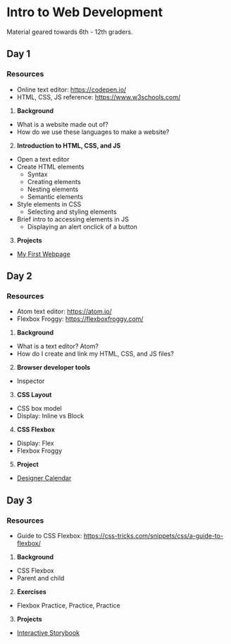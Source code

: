 # Intro to Web Development

Material geared towards 6th - 12th graders.

## Day 1

### Resources
- Online text editor: https://codepen.io/
- HTML, CSS, JS reference: https://www.w3schools.com/

1. **Background**
  * What is a website made out of?
  * How do we use these languages to make a website?
2. **Introduction to HTML, CSS, and JS**
  * Open a text editor
  * Create HTML elements
    * Syntax
    * Creating elements
    * Nesting elements
    * Semantic elements
  * Style elements in CSS
    * Selecting and styling elements
  * Brief intro to accessing elements in JS
    * Displaying an alert onclick of a button
3. **Projects**
  * [My First Webpage](https://github.com/ICSpark/intro-to-web-dev/blob/master/01/my-first-webpage.md)

## Day 2

### Resources
- Atom text editor: https://atom.io/
- Flexbox Froggy: https://flexboxfroggy.com/

1. **Background**
  * What is a text editor? Atom?
  * How do I create and link my HTML, CSS, and JS files?
2. **Browser developer tools**
  * Inspector
3. **CSS Layout**
  * CSS box model
  * Display: Inline vs Block
4. **CSS Flexbox**
  * Display: Flex
  * Flexbox Froggy
5. **Project**
  * [Designer Calendar](https://github.com/junior-devleague/designer-calendar)

## Day 3

### Resources
- Guide to CSS Flexbox: https://css-tricks.com/snippets/css/a-guide-to-flexbox/

1. **Background**
  * CSS Flexbox
  * Parent and child
2. **Exercises**
  * Flexbox Practice, Practice, Practice
3. **Projects**
  * [Interactive Storybook](https://github.com/junior-devleague/interactive-storybook)
